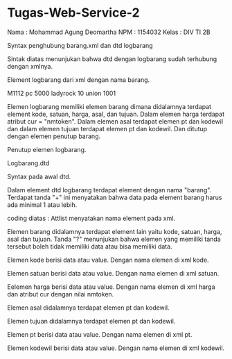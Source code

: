 # Tugas-Web-Service-2

Nama  : Mohammad Agung Deomartha
NPM   : 1154032
Kelas : DIV TI 2B

<!DOCTYPE logbarang SYSTEM "logbarang.dtd">
Syntax penghubung barang.xml dan dtd logbarang

<?xml encoding="UTF-8"?>
<!ELEMENT logbarang (barang)+>
<!ATTLIST logbarang
    xmlns CDATA #FIXED ''>
<!ELEMENT barang (kode,satuan,harga?,asal,tujuan)>
<!ATTLIST barang
    xmlns CDATA #FIXED ''>
<!ELEMENT kode (#PCDATA)>
<!ATTLIST kode
    xmlns CDATA #FIXED ''>
<!ELEMENT satuan (#PCDATA)>
<!ATTLIST satuan
    xmlns CDATA #FIXED ''>
<!ELEMENT harga (#PCDATA)>
<!ATTLIST harga
    cur CDATA #IMPLIED ''>
<!ELEMENT asal (pt,kodewil)>
<!ATTLIST asal
    xmlns CDATA #FIXED ''>
<!ELEMENT tujuan (pt,kodewil)>
<!ATTLIST tujuan
    xmlns CDATA #FIXED ''>
<!ELEMENT pt (#PCDATA)>
<!ATTLIST pt
    xmlns CDATA #FIXED ''>
<!ELEMENT kodewil (#PCDATA)>
<!ATTLIST kodewil
    xmlns CDATA #FIXED ''>
    
 Sintak diatas menunjukan bahwa dtd dengan logbarang sudah terhubung dengan xmlnya.

<logbarang>

Element logbarang dari xml dengan nama barang.

<barang>
		<kode>M1112</kode>
		<satuan>pc</satuan>
		<harga cur="nmtoken">5000</harga>
	<asal>
		<pt>ladyrock</pt>
		<kodewil>10</kodewil>
	</asal>
<tujuan>
		<pt>union</pt>
		<kodewil>1001</kodewil>
	</tujuan>
</barang>

Elemen logbarang memiliki elemen barang dimana didalamnya terdapat element kode, satuan, harga, asal, dan tujuan. Dalam elemen harga terdapat atribut cur = "nmtoken". Dalam elemen asal terdapat elemen pt dan kodewil dan dalam elemen tujuan terdapat elemen pt dan kodewil. Dan ditutup dengan elemen penutup barang.

</logbarang>

Penutup elemen logbarang.

Logbarang.dtd

<?xml encoding="UTF-8"?>
Syntax pada awal dtd.

<!ELEMENTlogbarang (barang)+>
Dalam element dtd logbarang terdapat element dengan nama "barang". Terdapat tanda "+" ini menyatakan bahwa data pada element barang harus ada minimal 1 atau lebih.

<!ATTLISTlogbarang xmlns CDATA#FIXED_''_>
coding diatas : Attlist menyatakan nama element pada xml.

<!ELEMENTbarang (kode?,satuan,harga,asal,tujuan)>
Elemen barang didalamnya terdapat element lain yaitu kode, satuan, harga, asal dan tujuan. Tanda "?" menunjukan bahwa elemen yang memiliki tanda tersebut boleh tidak memiliki data atau bisa memiliki data.

<!ELEMENTkode(#PCDATA)><!ATTLISTkode xmlns CDATA#FIXED_''_>
Elemen kode berisi data atau value. Dengan nama elemen di xml kode.

<!ELEMENTsatuan(#PCDATA)><!ATTLISTsatuan xmlns CDATA#FIXED_''_>
Elemen satuan berisi data atau value. Dengan nama elemen di xml satuan.

<!ELEMENTharga(#PCDATA)><!ATTLISTharga xmlns CDATA#FIXED_''_ cur NMTOKEN#IMPLIED>
Eelemen harga berisi data atau value. Dengan nama elemen di xml harga dan atribut cur dengan nilai nmtoken.

<!ELEMENTasal (pt,kodewil)><!ATTLISTasal xmlns CDATA#FIXED_''_>
Elemen asal didalamnya terdapat elemen pt dan kodewil.

<!ELEMENTtujuan (pt,kodewil)><!ATTLISTtujuan xmlns CDATA#FIXED_''_>
Elemen tujuan didalamnya terdapat elemen pt dan kodewil.

<!ELEMENTpt(#PCDATA)><!ATTLISTpt xmlns CDATA#FIXED_''_>
Elemen pt berisi data atau value. Dengan nama elemen di xml pt.

<!ELEMENTkodewil(#PCDATA)><!ATTLISTkodewil xmlns CDATA#FIXED_''_>
Elemen kodewil berisi data atau value. Dengan nama elemen di xml kodewil.
